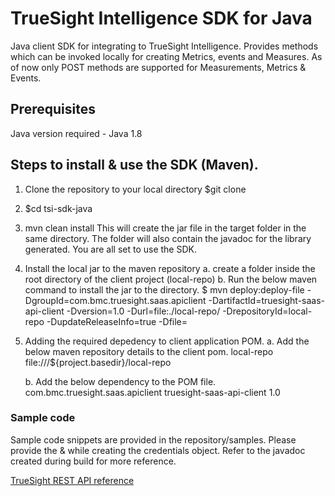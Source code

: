 # TrueSight Intelligence SDK for Java

Java client SDK for integrating to TrueSight Intelligence. Provides methods which can be invoked locally for creating Metrics, events and Measures. As of now only POST methods are supported for Measurements, Metrics & Events.

## Prerequisites
Java version required - Java 1.8

## Steps to install & use the SDK (Maven).
1.  Clone the repository to your local directory
    $git clone <repository URL>
    
2.  $cd tsi-sdk-java

3.  mvn clean install
    This will create the jar file in the target folder in the same directory.
    The folder will also contain the javadoc for the library generated.
    You are all set to use the SDK.
    
4. Install the local jar to the maven repository
   a. create a folder inside the root directory of the client project (local-repo)
   b. Run the below maven command to install the jar to the directory.
      $ mvn deploy:deploy-file -DgroupId=com.bmc.truesight.saas.apiclient -DartifactId=truesight-saas-api-client -Dversion=1.0
        -Durl=file:./local-repo/ -DrepositoryId=local-repo -DupdateReleaseInfo=true -Dfile=<sdk-jar-path>
        
5.  Adding the required depedency to client application POM.
    a. Add the below maven repository details to the client pom.
      <repositories>
        <repository>
            <id>local-repo</id>
            <url>file:///${project.basedir}/local-repo</url>
        </repository>
      </repositories>
    
    b. Add the below dependency to the POM file.
       <dependency>
            <groupId>com.bmc.truesight.saas.apiclient</groupId>
            <artifactId>truesight-saas-api-client</artifactId>
            <version>1.0</version>            
        </dependency>
        
        
 ### Sample code
 Sample code snippets are provided in the repository/samples.
 Please provide the <email-id> & <api-token> while creating the credentials object.
 Refer to the javadoc created during build for more reference.
 
 [TrueSight REST API reference](https://documentation.truesight.bmc.com/overview)

